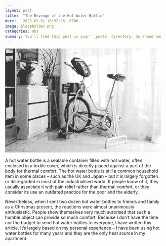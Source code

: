 ```yaml
---
layout: post
title:  "The Revenge of the Hot Water Bottle"
date:   2022-01-01 10:52:26 -0700
image: placeholder.png
categories: obs
summary: You’ll find this post in your `_posts` directory. Go ahead and edit it and re-build the site to see your changes.
---
```


![alt text](/assets/img/placeholder.png "Title")

A hot water bottle is a sealable container filled with hot water, often enclosed in a textile cover, which is directly placed against a part of the body for thermal comfort. The hot water bottle is still a common household item in some places – such as the UK and Japan – but it is largely forgotten or disregarded in most of the industrialised world. If people know of it, they usually associate it with pain relief rather than thermal comfort, or they consider its use an outdated practice for the poor and the elderly.

Nevertheless, when I sent two dozen hot water bottles to friends and family as a Christmas present, the reactions were almost unanimously enthusiastic. People show themselves very much surprised that such a humble object can provide so much comfort. Because I don’t have the time nor the budget to send hot water bottles to everyone, I have written this article. It’s largely based on my personal experience – I have been using hot water bottles for many years and they are the only heat source in my apartment.